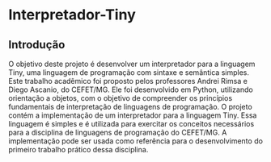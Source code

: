 # Interpretador-Tiny

<h2>Introdução</h2>

O objetivo deste projeto é desenvolver um interpretador para a linguagem Tiny, uma linguagem de programação com sintaxe e semântica simples. Este trabalho acadêmico foi proposto pelos professores Andrei Rimsa e Diego Ascanio, do CEFET/MG. Ele foi desenvolvido em Python, utilizando orientação a objetos, com o objetivo de compreender os princípios fundamentais de interpretação de linguagens de programação. O projeto contém a implementação de um interpretador para a linguagem Tiny. Essa linguagem é simples e é utilizada para exercitar os conceitos necessários para a disciplina de linguagens de programação do CEFET/MG. A implementação pode ser usada como referência para o desenvolvimento do primeiro trabalho prático dessa disciplina.
